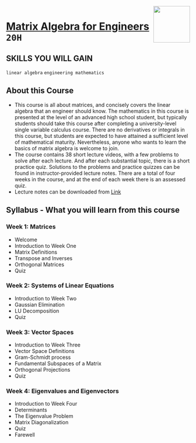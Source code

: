 <img align="right" width="100" height="100" src="https://github.com/cs-MohamedAyman/Coursera-Specializations/blob/master/organizations-logos/the%20hong%20kong%20university%20of%20science%20and%20technology.jpg">

# [Matrix Algebra for Engineers](https://www.coursera.org/learn/matrix-algebra-engineers) `20H`

## SKILLS YOU WILL GAIN
`linear algebra` `engineering mathematics`

## About this Course
- This course is all about matrices, and concisely covers the linear algebra that an engineer should know.   The mathematics in this course is presented at the level of an advanced high school student, but typically students should take this course after completing a university-level single variable calculus course.  There are no derivatives or integrals in this course, but students are expected to have attained a sufficient level of mathematical maturity.  Nevertheless, anyone who wants to learn the basics of matrix algebra is welcome to join.
- The course contains 38 short lecture videos, with a few problems to solve after each lecture.  And after each substantial topic, there is a short practice quiz.  Solutions to the problems and practice quizzes can be found in instructor-provided lecture notes.  There are a total of four weeks in the course, and at the end of each week there is an assessed quiz.
- Lecture notes can be downloaded from [Link](http://www.math.ust.hk/~machas/matrix-algebra-for-engineers.pdf)

## Syllabus - What you will learn from this course

### Week 1: Matrices
- Welcome
- Introduction to Week One
- Matrix Definitions
- Transpose and Inverses
- Orthogonal Matrices
- Quiz

### Week 2: Systems of Linear Equations
- Introduction to Week Two
- Gaussian Elimination
- LU Decomposition
- Quiz

### Week 3: Vector Spaces
- Introduction to Week Three
- Vector Space Definitions
- Gram-Schmidt process
- Fundamental Subspaces of a Matrix
- Orthogonal Projections
- Quiz

### Week 4: Eigenvalues and Eigenvectors
- Introduction to Week Four
- Determinants
- The Eigenvalue Problem
- Matrix Diagonalization
- Quiz
- Farewell
